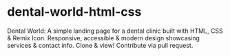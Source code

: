 # dental-world-html-css
Dental World: A simple landing page for a dental clinic built with HTML, CSS &amp; Remix Icon. Responsive, accessible &amp; modern design showcasing services &amp; contact info. Clone &amp; view! Contribute via pull request.

